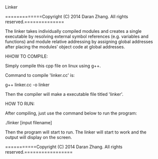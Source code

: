 Linker

=============Copyright (C) 2014 Daran Zhang. All rights reserved.==============

The linker takes individually compiled modules and creates a single executable by resolving external symbol references (e.g. variables and functions) and module relative addressing by assigning global addresses after placing the modules’ object code at global addresses.

HHOW TO COMPILE:

Simply compile this cpp file on linux using g++.

Command to compile 'linker.cc' is: 

g++ linker.cc -o linker

Then the compiler will make a executable file titled 'linker'.

HOW TO RUN:

After compiling, just use the command below to run the program:

./linker [input filename]

Then the program will start to run. The linker will start to work and the output will display on the screen.

===========Copyright (C) 2014 Daran Zhang. All rights reserved.=================
